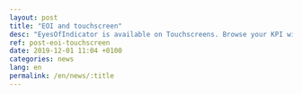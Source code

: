 ```yaml
---
layout: post
title: "EOI and touchscreen"
desc: "EyesOfIndicator is available on Touchscreens. Browse your KPI with your fingers"
ref: post-eoi-touchscreen
date: 2019-12-01 11:04 +0100
categories: news
lang: en
permalink: /en/news/:title
---
```

